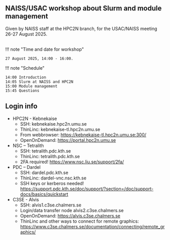 ## NAISS/USAC workshop about Slurm and module management

Given by NAISS staff at the HPC2N branch, for the USAC/NAISS meeting 26-27 August 2025. 

<br>
!!! note "Time and date for workshop" 

    27 August 2025, 14:00 - 16:00. 

!!! note "Schedule"

    14:00 Introduction
    14:05 Slurm at NAISS and HPC2N
    15:00 Module management
    15:45 Questions 

## Login info

- HPC2N - Kebnekaise 
    - SSH: kebnekaise.hpc2n.umu.se 
    - ThinLinc: kebnekaise-tl.hpc2n.umu.se 
    - From webbrowser: https://kebnekaise-tl.hpc2n.umu.se:300/ 
    - OpenOnDemand: https://portal.hpc2n.umu.se
- NSC – Tetralith  
    - SSH: tetralith.pdc.kth.se 
    - ThinLinc: tetralith.pdc.kth.se  
    - 2FA required! https://www.nsc.liu.se/support/2fa/
- PDC – Dardel  
    - SSH: dardel.pdc.kth.se 
    - ThinLinc: dardel-vnc.nsc.kth.se 
    - SSH keys or kerberos needed! https://support.pdc.kth.se/doc/support/?section=/doc/support-docs/basics/quickstart
- C3SE - Alvis 
    - SSH: alvis1.c3se.chalmers.se
    - Login/data transfer node alvis2.c3se.chalmers.se
    - OpenOnDemand: https://alvis.c3se.chalmers.se 
    - ThinLinc and other ways to connect for remote graphics: https://www.c3se.chalmers.se/documentation/connecting/remote_graphics/ 



